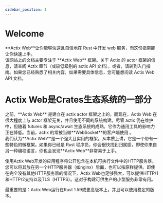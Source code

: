 ```yaml
---
sidebar_position: 1
---
```


<!-- export const Highlight = ({children, color}) => (
  <span
    style={{
      backgroundColor: color,
      borderRadius: '20px',
      color: '#fff',
      padding: '10px',
      cursor: 'pointer',
    }}
    onClick={() => {}}>
    {children}
  </span>
);

This is <Highlight color="#25c2a0">Docusaurus green</Highlight> -->


# Welcome

<div title='Actix Web lets you quickly and confidently develop web services in Rust and this guide will get you going in no time.'>
**Actix Web**让你能够快速且自信地在 Rust 中开发 web 服务，而这份指南能让你快速上手。
</div>

<div title='The documentation on this website focuses primarily on the Actix Web framework. For information about the actor framework called Actix, check out the Actix chapter (or the lower level actix API docs). Otherwise, head on to the getting started guide. If you already know your way around and you need specific information you might want to read the Actix Web API docs.'>
该网站上的文档主要专注于 **Actix Web** 框架。关于 Actix 的 actor 框架的信息，请查阅 Actix 章节（或较低级别的 actix API 文档）。或者，请转到入门指南。如果您已经熟悉了相关内容，如果需要具体信息，您可能想阅读 Actix Web API 文档。
</div>

# Actix Web是Crates生态系统的一部分

<div title='Long ago, Actix Web was built on top of the actix actor framework. Now, Actix Web is largely unrelated to the actor framework and is built using a different system. Though actix is still maintained, its usefulness as a general tool is diminishing as the futures and async/await ecosystem matures. At this time, the use of actix is only required for WebSocket endpoints.'>
之前，**Actix Web** 是建立在 actix actor 框架之上的。而现在，Actix Web 在很大程度上与 actor 框架无关，并且使用不同的系统构建。尽管 actix 仍在维护中，但随着 futures 和 async/await 生态系统的成熟，它作为通用工具的影响力正在降低。当前，actix 的常被当做**WebSocket**的客户端使用 。
</div>

<div title="We call Actix Web a powerful and pragmatic framework. For all intents and purposes it's a micro-framework with a few twists. If you are already a Rust programmer you will probably find yourself at home quickly, but even if you are coming from another programming language you should find Actix Web easy to pick up.">
我们认为**Actix Web**是一个强大且实用的框架。从本质上讲，它是一个带有一些特色的微框架。如果你已经是 Rust 程序员，你会很快找到归属感，即使你来自另一种编程语言，你也会发现**Actix Web**非常易于上手。
</div>

<!-- 
An application developed with Actix Web will expose an HTTP server contained within a native executable. You can either put this behind another HTTP server like nginx or serve it up as-is. Even in the complete absence of another HTTP server Actix Web is powerful enough to provide HTTP/1 and HTTP/2 support as well as TLS (HTTPS). This makes it useful for building small services ready for production. -->

使用Actix Web开发的应用程序将公开包含在本机可执行文件中的HTTP服务器。您可以将其放在另一个HTTP服务器（如nginx）后面，也可以按原样提供。即使在完全没有其他HTTP服务器的情况下，Actix Web也足够强大，可以提供HTTP/1和HTTP/2支持以及TLS（HTTPS）。这对于构建可供生产的小型服务非常有用。

<!-- Most importantly: Actix Web runs on Rust 1.59 or later and it works with stable releases. -->
最重要的是：Actix Web运行在Rust 1.59或更高版本上，并且可以使用稳定的版本。